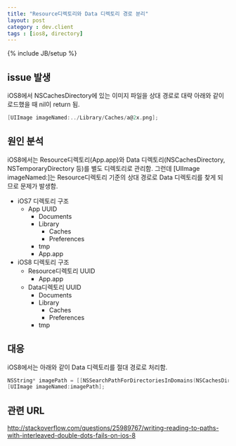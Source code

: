 ```yaml
---
title: "Resource디렉토리와 Data 디렉토리 경로 분리"
layout: post
category : dev.client
tags : [ios8, directory]
---
```

{% include JB/setup %}

issue 발생
---------

iOS8에서 NSCachesDirectory에 있는 이미지 파일을 상대 경로로 대략 아래와 같이 로드했을 때 nil이 return 됨.
```objectivec
[UIImage imageNamed:../Library/Caches/a@2x.png];
```

원인 분석
-------

iOS8에서는 Resource디렉토리(App.app)와 Data 디렉토리(NSCachesDirectory, NSTemporaryDirectory 등)를 별도 디렉토리로 관리함.
그런데 [UIImage imageNamed:]는 Resource디렉토리 기준의 상대 경로로 Data 디렉토리를 찾게 되므로 문제가 발생함.

-   iOS7 디렉토리 구조
    -   App UUID
        -   Documents
        -   Library
            -   Caches
            -   Preferences
        -   tmp
        -   App.app
-   iOS8 디렉토리 구조
    -   Resource디렉토리 UUID
        -   App.app
    -   Data디렉토리 UUID
        -   Documents
        -   Library
            -   Caches
            -   Preferences
        -   tmp

대응
---

iOS8에서는 아래와 같이 Data 디렉토리를 절대 경로로 처리함.

```objectivec
NSString* imagePath = [[NSSearchPathForDirectoriesInDomains(NSCachesDirectory, NSUserDomainMask, YES) firstObject] stringByAppendingPathComponent:@"a@2x.png"];
[UIImage imageNamed:imagePath];
```

관련 URL
-------

<http://stackoverflow.com/questions/25989767/writing-reading-to-paths-with-interleaved-double-dots-fails-on-ios-8>